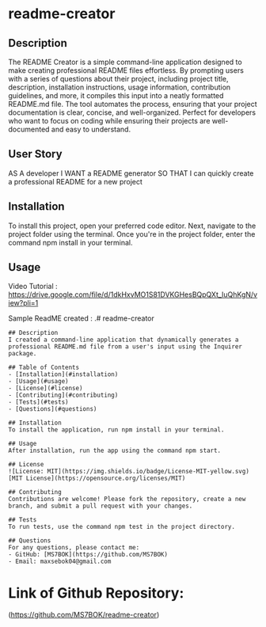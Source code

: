 # readme-creator

## Description
The README Creator is a simple command-line application designed to make creating professional README files effortless. By prompting users with a series of questions about their project, including project title, description, installation instructions, usage information, contribution guidelines, and more, it compiles this input into a neatly formatted README.md file. The tool automates the process, ensuring that your project documentation is clear, concise, and well-organized. Perfect for developers who want to focus on coding while ensuring their projects are well-documented and easy to understand.

## User Story
AS A developer
I WANT a README generator
SO THAT I can quickly create a professional README for a new project

## Installation
To install this project, open your preferred code editor. Next, navigate to the project folder using the terminal. Once you're in the project folder, enter the command npm install in your terminal.

## Usage
Video Tutorial : https://drive.google.com/file/d/1dkHxvMO1S81DVKGHesBQpQXt_IuQhKgN/view?pli=1

Sample ReadME created : 
.# readme-creator
  
    ## Description
    I created a command-line application that dynamically generates a professional README.md file from a user's input using the Inquirer package.
  
    ## Table of Contents
    - [Installation](#installation)
    - [Usage](#usage)
    - [License](#license)
    - [Contributing](#contributing)
    - [Tests](#tests)
    - [Questions](#questions)
  
    ## Installation
    To install the application, run npm install in your terminal.
  
    ## Usage
    After installation, run the app using the command npm start.
  
    ## License
    ![License: MIT](https://img.shields.io/badge/License-MIT-yellow.svg)
    [MIT License](https://opensource.org/licenses/MIT)
  
    ## Contributing
    Contributions are welcome! Please fork the repository, create a new branch, and submit a pull request with your changes.
  
    ## Tests
    To run tests, use the command npm test in the project directory. 
  
    ## Questions
    For any questions, please contact me:
    - GitHub: [MS7BOK](https://github.com/MS7BOK)
    - Email: maxsebok04@gmail.com
    

# Link of Github Repository:
 (https://github.com/MS7BOK/readme-creator)